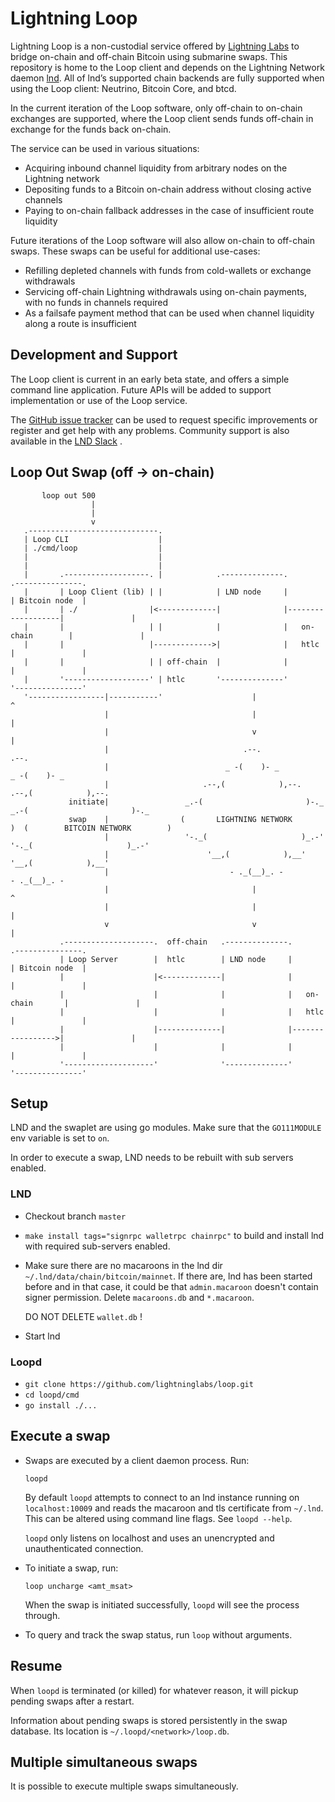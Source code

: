 # Lightning Loop
 
Lightning Loop is a non-custodial service offered by
[Lightning Labs](https://lightning.engineering/) to bridge on-chain and
off-chain Bitcoin using submarine swaps. This repository is home to the Loop
client and depends on the Lightning Network daemon
[lnd](https://github.com/lightningnetwork/lnd). All of lnd’s supported chain
backends are fully supported when using the Loop client: Neutrino, Bitcoin
Core, and btcd.

In the current iteration of the Loop software, only off-chain to on-chain
exchanges are supported, where the Loop client sends funds off-chain in
exchange for the funds back on-chain.

The service can be used in various situations:

- Acquiring inbound channel liquidity from arbitrary nodes on the Lightning
    network
- Depositing funds to a Bitcoin on-chain address without closing active
    channels
- Paying to on-chain fallback addresses in the case of insufficient route
    liquidity

Future iterations of the Loop software will also allow on-chain to off-chain
swaps. These swaps can be useful for additional use-cases:

- Refilling depleted channels with funds from cold-wallets or exchange
    withdrawals
- Servicing off-chain Lightning withdrawals using on-chain payments, with no
    funds in channels required
- As a failsafe payment method that can be used when channel liquidity along a
    route is insufficient

## Development and Support

The Loop client is current in an early beta state, and offers a simple command
line application. Future APIs will be added to support implementation or use of
the Loop service.

The [GitHub issue tracker](https://github.com/lightninglabs/loop/issues) can be
used to request specific improvements or register and get help with any
problems. Community support is also available in the
[LND Slack](https://join.slack.com/t/lightningcommunity/shared_invite/enQtMzQ0OTQyNjE5NjU1LWRiMGNmOTZiNzU0MTVmYzc1ZGFkZTUyNzUwOGJjMjYwNWRkNWQzZWE3MTkwZjdjZGE5ZGNiNGVkMzI2MDU4ZTE)
.

## Loop Out Swap (off -> on-chain)

```
       loop out 500   
                  |
                  |
                  v
   .-----------------------------.
   | Loop CLI                    |
   | ./cmd/loop                  |
   |                             |
   |                             |
   |       .-------------------. |            .--------------.                   .---------------.
   |       | Loop Client (lib) | |            | LND node     |                   | Bitcoin node  |
   |       | ./                |<-------------|              |-------------------|               |
   |       |                   | |            |              |   on-chain        |               |
   |       |                   |------------->|              |   htlc            |               |
   |       |                   | | off-chain  |              |                   |               |
   |       '-------------------' | htlc       '--------------'                   '---------------'
   '-----------------|-----------'                    |                                  ^
                     |                                |                                  |
                     |                                v                                  |
                     |                              .--.                               .--.               
                     |                          _ -(    )- _                       _ -(    )- _           
                     |                     .--,(            ),--.             .--,(            ),--.      
             initiate|                 _.-(                       )-._    _.-(                       )-._ 
             swap    |                (       LIGHTNING NETWORK       )  (        BITCOIN NETWORK        )
                     |                 '-._(                     )_.-'    '-._(                     )_.-' 
                     |                      '__,(            ),__'             '__,(            ),__'     
                     |                           - ._(__)_. -                       - ._(__)_. -          
                     |                                |                                  ^
                     |                                |                                  |
                     v                                v                                  |
           .--------------------.  off-chain   .--------------.                  .---------------.
           | Loop Server        |  htlc        | LND node     |                  | Bitcoin node  |
           |                    |<-------------|              |                  |               |
           |                    |              |              |   on-chain       |               |
           |                    |              |              |   htlc           |               |
           |                    |--------------|              |----------------->|               |
           |                    |              |              |                  |               |
           '--------------------'              '--------------'                  '---------------'

```

## Setup

LND and the swaplet are using go modules. Make sure that the `GO111MODULE` env
variable is set to `on`.

In order to execute a swap, LND needs to be rebuilt with sub servers enabled.

### LND

* Checkout branch `master`

- `make install tags="signrpc walletrpc chainrpc"` to build and install lnd
  with required sub-servers enabled.

- Make sure there are no macaroons in the lnd dir
  `~/.lnd/data/chain/bitcoin/mainnet`. If there are, lnd has been started
  before and in that case, it could be that `admin.macaroon` doesn't contain
  signer permission. Delete `macaroons.db` and `*.macaroon`. 

  DO NOT DELETE `wallet.db` !

- Start lnd

### Loopd
- `git clone https://github.com/lightninglabs/loop.git`
- `cd loopd/cmd`
- `go install ./...`

## Execute a swap

* Swaps are executed by a client daemon process. Run:

  `loopd`

  By default `loopd` attempts to connect to an lnd instance running on
  `localhost:10009` and reads the macaroon and tls certificate from `~/.lnd`.
  This can be altered using command line flags. See `loopd --help`.

  `loopd` only listens on localhost and uses an unencrypted and unauthenticated
  connection.

* To initiate a swap, run:

  `loop uncharge <amt_msat>` 
  
  When the swap is initiated successfully, `loopd` will see the process through.

* To query and track the swap status, run `loop` without arguments.    

## Resume
When `loopd` is terminated (or killed) for whatever reason, it will pickup
pending swaps after a restart. 

Information about pending swaps is stored persistently in the swap database.
Its location is `~/.loopd/<network>/loop.db`.

## Multiple simultaneous swaps

It is possible to execute multiple swaps simultaneously.

